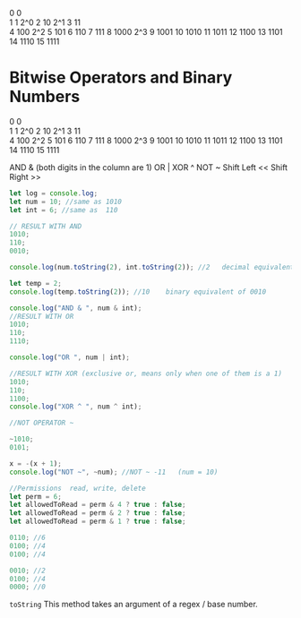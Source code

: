 0 0  
1 1   2^0
2 10  2^1
3 11  
4 100  2^2
5 101
6 110
7 111
8 1000 2^3
9 1001
10 1010
11 1011
12 1100
13 1101
14 1110
15 1111



# Bitwise Operators and Binary Numbers

0 0  
1 1 2^0
2 10 2^1
3 11  
4 100 2^2
5 101
6 110
7 111
8 1000 2^3
9 1001
10 1010
11 1011
12 1100
13 1101
14 1110
15 1111

AND & (both digits in the column are 1)
OR |
XOR ^
NOT ~
Shift Left <<
Shift Right >>

```js
let log = console.log;
let num = 10; //same as 1010
let int = 6; //same as  110

// RESULT WITH AND
1010;
110;
0010;

console.log(num.toString(2), int.toString(2)); //2   decimal equivalent of 0010

let temp = 2;
console.log(temp.toString(2)); //10    binary equivalent of 0010

console.log("AND & ", num & int);
//RESULT WITH OR
1010;
110;
1110;

console.log("OR ", num | int);

//RESULT WITH XOR (exclusive or, means only when one of them is a 1)
1010;
110;
1100;
console.log("XOR ^ ", num ^ int);

//NOT OPERATOR ~

~1010;
0101;

x = -(x + 1);
console.log("NOT ~", ~num); //NOT ~ -11   (num = 10)

//Permissions  read, write, delete
let perm = 6;
let allowedToRead = perm & 4 ? true : false;
let allowedToRead = perm & 2 ? true : false;
let allowedToRead = perm & 1 ? true : false;

0110; //6
0100; //4
0100; //4

0010; //2
0100; //4
0000; //0
```

`toString`
This method takes an argument of a regex / base number.